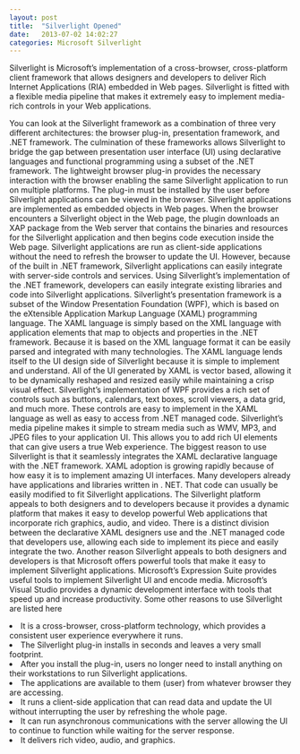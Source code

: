 ```yaml
---
layout: post
title:  "Silverlight Opened"
date:   2013-07-02 14:02:27
categories: Microsoft Silverlight
---
```


<div class="imp">Silverlight is Microsoft’s implementation of a cross-browser, cross-platform client framework that allows designers and developers to deliver Rich Internet Applications (RIA) embedded in Web pages. Silverlight is fitted with a flexible media pipeline that makes it extremely easy to implement media-rich controls in your Web applications.</div>

You can look at the Silverlight framework as a combination of three very different architectures: the browser plug-in, presentation framework, and .NET framework. The culmination of these frameworks allows Silverlight to bridge the gap between presentation user interface (UI) using declarative languages and functional programming using a subset of the .NET framework. The lightweight browser plug-in provides the necessary interaction with the browser enabling the same Silverlight application to run on multiple platforms. The plug-in must be installed by the user before Silverlight applications can be viewed in the browser. Silverlight applications are implemented as embedded objects in Web pages. When the browser encounters a Silverlight object in the Web page, the plugin downloads an XAP package from the Web server that contains the binaries and resources for the Silverlight application and then begins code execution inside the Web page.
Silverlight applications are run as client-side applications without the need to refresh the browser to update the UI. However, because of the built in .NET framework, Silverlight applications can easily integrate with server-side controls and services. Using Silverlight’s implementation of the .NET framework, developers can easily integrate existing libraries and code into Silverlight applications. Silverlight’s presentation framework is a subset of the Window Presentation Foundation (WPF), which is based on the eXtensible Application Markup Language (XAML) programming language. The XAML language is simply based on the XML language with application elements that map to objects and properties in the .NET framework. Because it is based on the XML language format it can be easily parsed and integrated with many technologies. The XAML language lends itself to the UI design side of Silverlight because it is simple to implement and understand. All of the UI generated by XAML is vector based, allowing it to be dynamically reshaped and resized easily while maintaining a crisp visual effect.
Silverlight’s implementation of WPF provides a rich set of controls such as buttons, calendars, text boxes, scroll viewers, a data grid, and much more. These controls are easy to implement in the XAML language as well as easy to access from .NET managed code. Silverlight’s media pipeline makes it simple to stream media such as WMV, MP3, and JPEG files to your application UI. This allows you to add rich UI elements that can give users a true Web experience.
The biggest reason to use Silverlight is that it seamlessly integrates the XAML declarative language with the .NET framework. XAML adoption is growing rapidly because of how easy it is to implement amazing UI interfaces. Many developers already have applications and libraries written in . NET. That code can usually be easily modified to fit Silverlight applications. The Silverlight platform appeals to both designers and to developers because it provides a dynamic platform that makes it easy to develop powerful Web applications that incorporate rich graphics, audio, and video. There is a distinct division between the declarative XAML designers use and the .NET managed code that developers use, allowing each side to implement its piece and easily integrate the two. Another reason Silverlight appeals to both designers and developers is that Microsoft offers powerful tools that make it easy to implement Silverlight applications. Microsoft’s Expression Suite provides useful tools to implement Silverlight UI and encode media. Microsoft’s Visual Studio provides a dynamic development interface with tools that speed up and increase productivity.
Some other reasons to use Silverlight are listed here

<li>It is a cross-browser, cross-platform technology, which provides a consistent user experience everywhere it runs.</li>
<li>The Silverlight plug-in installs in seconds and leaves a very small footprint.</li>
<li>After you install the plug-in, users no longer need to install anything on their workstations to run Silverlight applications.</li>
<li>The applications are available to them (user) from whatever browser they are accessing.</li>
<li>It runs a client-side application that can read data and update the UI without interrupting the user by refreshing the whole page.</li>
<li>It can run asynchronous communications with the server allowing the UI to continue to function while waiting for the server response.</li>
<li>It delivers rich video, audio, and graphics.</li> 